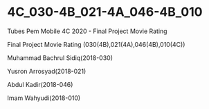 # 4C_030-4B_021-4A_046-4B_010
Tubes Pem Mobile 4C 2020 - Final Project Movie Rating

Final Project Movie Rating (030(4B),021(4A),046(4B),010(4C))

Muhammad Bachrul Sidiq(2018-030)

Yusron Arrosyad(2018-021)

Abdul Kadir(2018-046)

Imam Wahyudi(2018-010)
